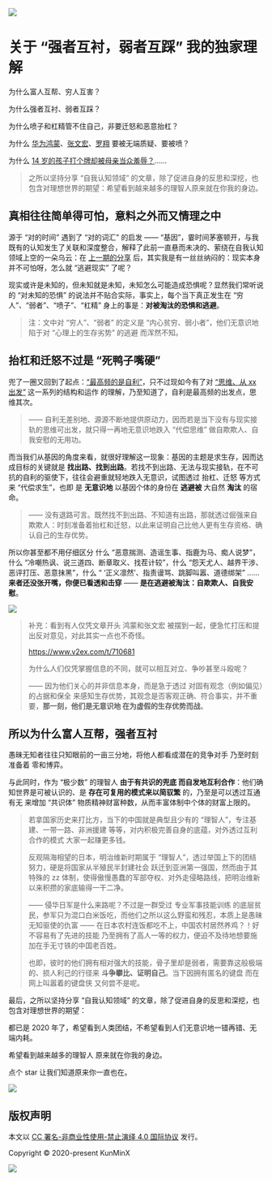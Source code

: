 ![](https://i.loli.net/2020/09/26/vVZUp1I5PyFJqTm.png)

# 关于 “强者互衬，弱者互踩” 我的独家理解

为什么富人互帮、穷人互害？

为什么强者互衬、弱者互踩？

为什么喷子和杠精管不住自己，非要迁怒和恶意抬杠？

为什么 [华为鸿蒙](https://www.zhihu.com/question/420506693/answer/1466076213)、[张文宏](https://www.zhihu.com/question/389612274/answer/1171586048)、[罗翔](https://zhuanlan.zhihu.com/p/234442555) 要被无端质疑、要被喷？

为什么 [14 岁的孩子打个牌却被母亲当众羞辱？](https://www.zhihu.com/question/421739665/answer/1494330197)……

> 之所以坚持分享 “自我认知领域” 的文章，除了促进自身的反思和深挖，也包含对理想世界的期望：希望看到越来越多的理智人原来就在你我的身边。



## 真相往往简单得可怕，意料之外而又情理之中

源于 “对的时间” 遇到了 “对的词汇” 的启发 —— “基因”，霎时间茅塞顿开，与我既有的认知发生了关联和深度整合，解释了此前一直悬而未决的、萦绕在自我认知领域上空的一朵乌云：在 [上一期的分享](https://kunminx.gitbook.io/deep-thinking/) 后，其实我是有一丝丝纳闷的：现实本身并不可怕呀，怎么就 “逃避现实” 了呢？

现实或许是未知的，但未知就是未知，未知怎么可能造成恐惧呢？显然我们常听说的 “对未知的恐惧” 的说法并不贴合实际，事实上，每个当下真正发生在 “穷人”、“弱者”、“喷子”、“杠精” 身上的事是：**对被淘汰的恐惧和逃避**。

> 注：文中对 “穷人”、“弱者” 的定义是 “内心贫穷、弱小者”，他们无意识地陷于对 “心理上的生存劣势” 的逃避 而浑然不知。


## 抬杠和迁怒不过是 “死鸭子嘴硬”

兜了一圈又回到了起点：[“最高频的是自利”](https://kunminx.gitbook.io/deep-thinking/past/pua-immunity)，只不过现如今有了对 [“思维、从 xx 出发”](https://kunminx.gitbook.io/deep-thinking/past/wechat-tiktok) 这一系列的结构和运作 的理解，乃至知道了，自利是最高频的出发点，思维其次。

> —— 自利无差别地、源源不断地提供原动力，因而若是当下没有与现实接轨的思维可出发，就只得一再地无意识地跌入 “代偿思维” 做自欺欺人、自我安慰的无用功。

而当我们从基因的角度来看，就很好理解这一现象：基因的主题是求生存，因而达成目标的关键就是 **找出路、找到出路**。若找不到出路、无法与现实接轨，在不可抗的自利的驱使下，往往会避重就轻地跌入无意识，试图透过 抬杠、迁怒 等方式来  “代偿求生”，也即 是 **无意识地** 以基因个体的身份在 **逃避被** 大自然 **淘汰** 的宿命。

> —— 没有退路可言。既然找不到出路、不知道有出路，那就透过倔强来自欺欺人：时刻准备着抬杠和迁怒，以此来证明自己比他人更有生存资格、确认自己的生存优势。

所以你甚至都不用仔细区分 什么 “恶意揣测、造谣生事、指鹿为马、痴人说梦”，什么 “冷嘲热讽、说三道四、断章取义、找茬计较”，什么 “怨天尤人、越界干涉、恶评打压、恶意抹黑”，什么 “ ‘正义凛然’、指责谩骂、跳脚叫嚣、道德绑架” …… **来者还没张开嘴，你便已看透和击穿** —— **是在逃避被淘汰：自欺欺人、自我安慰**。

![](https://i.loli.net/2020/09/26/l4qYzIL5W9nwSDZ.gif)


> 补充：看到有人仅凭文章开头 鸿蒙和张文宏 被摆到一起，便急忙打压和提出反对意见，对此其实一点也不奇怪。
>
> https://www.v2ex.com/t/710681
>
> 为什么人们仅凭掌握信息的不同，就可以相互对立、争吵甚至斗殴呢？
>
> —— 因为他们关心的并非信息本身，而是急于透过 对固有观念（例如偏见）的占据和保全 来感知生存优势，其观念是否客观正确、符合事实，并不重要，**那一刻，他们是无意识地 在为虚假的生存优势而战**。


## 所以为什么富人互帮，强者互衬

愚昧无知者往往只知眼前的一亩三分地，将他人都看成潜在的竞争对手 乃至时刻准备着 零和博弈。

与此同时，作为 “极少数” 的理智人 **由于有共识的兜底 而自发地互利合作**：他们确知世界是可被认识的、是 **存在可复用的模式来以简驭繁** 的，乃至是可以透过互通有无 来增加 “共识体” 物质精神财富种数，从而丰富体制中个体的财富上限的。

> 若拿国家历史来打比方，当下的中国就是典型且少有的 “理智人”，专注基建、一带一路、非洲援建 等等，对内积极完善自身的底蕴，对外透过互利合作的模式 大家一起赚更多钱。
>
> 反观隔海相望的日本，明治维新时期属于 “理智人”，透过举国上下的团结努力，硬是将国家从半殖民半封建社会 跃迁到亚洲第一强国，然而由于其特殊的 zz 体制，使得傲慢愚蠢的军部夺权、对外走侵略路线，把明治维新以来积攒的家底输得一干二净。
>
> —— 侵华日军是什么来路呢？不过是一群受过 专业军事技能训练 的底层贫民，参军只为混口白米饭吃，而他们之所以这么野蛮和残忍，本质上是愚昧无知驱使的仇富 —— 在日本农村连饭都吃不上，中国农村居然养鸡？！好不容易有了先进的技能 乃至拥有了高人一等的权力，便迫不及待地想要施加在手无寸铁的中国老百姓。
>
> 也即，彼时的他们拥有相对强大的技能，骨子里却是弱者，需要靠这般极端的、损人利己的行径来 **斗争攀比、证明自己**。当下因拥有匿名的键盘 而在网上叫嚣着的键盘侠 又何尝不是呢。



最后，之所以坚持分享 “自我认知领域” 的文章，除了促进自身的反思和深挖，也包含对理想世界的期望：

都已是 2020 年了，希望看到人类团结，不希望看到人们无意识地一错再错、无端内耗。

希望看到越来越多的理智人 原来就在你我的身边。

点个 star 让我们知道原来你一直也在。

![](https://i.loli.net/2020/09/26/rhIBub9xzUoaSvp.jpg)

## 版权声明

本文以 [CC 署名-非商业性使用-禁止演绎 4.0 国际协议](https://link.zhihu.com/?target=https%3A//creativecommons.org/licenses/by-nc-nd/4.0/deed.zh) 发行。

Copyright © 2020-present KunMinX

![](https://images.xiaozhuanlan.com/photo/2020/9681e5b7c349963e31803c336b673352.png)
